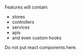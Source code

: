 Features will contain:

- stores
- controllers
- services
- apis
- and even custom hooks

Do not put react components here.
